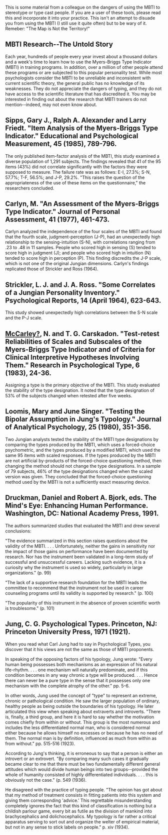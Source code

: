 <div id="wikitext">

<div style="display: none;">

Summary:some caveats about using the MBTI Parent:(Consulting.)<span
class="wikiword">[ChangeManagement](http://wiki.tamouse.org?n=Consulting.ChangeManagement?action=print)</span>
<span
class="wikiword">[IncludeMe](http://wiki.tamouse.org?n=Consulting.IncludeMe?action=edit)[?](http://wiki.tamouse.org?n=Consulting.IncludeMe?action=edit)</span>:[ChangeManagement](http://wiki.tamouse.org?n=Consulting.ChangeManagement?action=print)
Categories:[Articles](http://wiki.tamouse.org?n=Category.Articles) Tags:
mbti

</div>

<span id="excerpt"></span> This is some material from a colleague on the
dangers of using the MBTI to stereotype or type cast people. If you are
a user of these tools, please read this and incorporate it into your
practice. This isn't an attempt to disuade you from using the MBTI (I
still use it quite often) but to be wary of it. Remeber: "The Map is Not
the Territory!" <span id="excerptend"></span>

<div class="vspace">

</div>

MBTI Research--The Untold Story
-------------------------------

Each year, hundreds of people every year invest about a thousand dollars
and a week's time to learn how to use the Myers-Briggs Type Indicator
(MBTI) in training programs. In addition, over a million of other people
attend these programs or are subjected to this popular personality test.
While most psychologists consider the MBTI to be unreliable and
inconsistent with current scientific theory, the general public has no
knowledge of its weaknesses. They do not appreciate the dangers of
typing, and they do not have access to the scientific literature that
has discredited it. You may be interested in finding out about the
research that MBTI trainers do not mention--indeed, may not even know
about.

<div class="vspace">

</div>

Sipps, Gary J., Ralph A. Alexander and Larry Friedt. "Item Analysis of the Myers-Briggs Type Indicator." Educational and Psychological Measurement, 45 (1985), 789-796.
-----------------------------------------------------------------------------------------------------------------------------------------------------------------------

The only published item-factor analysis of the MBTI, this study examined
a diverse population of 1,291 subjects. The findings revealed that 41 of
the 95 items (43%) did not correlate significantly with the factors they
were supposed to measure. The failure rate was as follows: E-I, 27.3%;
S-N, 57.7%; T-F, 56.5%; and J-P, 29.2%. "This raises the question of the
appropriateness of the use of these items on the questionnaire," the
researchers concluded.

<div class="vspace">

</div>

Carlyn, M. "An Assessment of the Myers-Briggs Type Indicator." Journal of Personal Assessment, 41 (1977), 461-473.
------------------------------------------------------------------------------------------------------------------

Carlyn analyzed the independence of the four scales of the MBTI and
found that the fourth scale, judgment-perception (J-P), had an
unexpectedly high relationship to the sensing-intuition (S-N), with
correlations ranging from .23 to .48 in 11 samples. People who scored
high in sensing (S) tended to score high in judgment (J); and people who
scored high in intuition (N) tended to score high in perception (P).
This finding discredits the J-P scale, which is not one of the original
Jungian dimensions. Carlyn's findings replicated those of Strickler and
Ross (1964).

<div class="vspace">

</div>

Strickler, L. J. and J. A. Ross. "Some Correlates of a Jungian Personality Inventory." Psychological Reports, 14 (April 1964), 623-643.
---------------------------------------------------------------------------------------------------------------------------------------

This study showed unexpectedly high correlations between the S-N scale
and the P-J scale.

<div class="vspace">

</div>

<span class="wikiword">[McCarley](http://wiki.tamouse.org?n=Consulting.McCarley?action=edit)[?](http://wiki.tamouse.org?n=Consulting.McCarley?action=edit)</span>, N. and T. G. Carskadon. "Test-retest Reliabilities of Scales and Subscales of the Myers-Briggs Type Indicator and of Criteria for Clinical Interpretive Hypotheses Involving Them." Research in Psychological Type, 6 (1983), 24-36.
-------------------------------------------------------------------------------------------------------------------------------------------------------------------------------------------------------------------------------------------------------------------------------------------------------------------------------------------------------------------------------------------------------

Assigning a type is the primary objective of the MBTI. This study
evaluated the stability of the type designation. It noted that the type
designation of 53% of the subjects changed when retested after five
weeks.

<div class="vspace">

</div>

Loomis, Mary and June Singer. "Testing the Bipolar Assumption in Jung's Typology." Journal of Analytical Psychology, 25 (1980), 351-356.
----------------------------------------------------------------------------------------------------------------------------------------

Two Jungian analysts tested the stability of the MBTI type designations
by comparing the types produced by the MBTI, which uses a forced-choice
psychometric, and the types produced by a modified MBTI, which used the
same 95 items with scaled responses. If the types produced by the MBTI
are not artificial by-products of the forced-choice questioning method,
then changing the method should not change the type designations. In a
sample of 79 subjects, 46% of the type designations changed when the
scaled version was given. They concluded that the forced-choice
questioning method used by the MBTI is not a sufficiently exact
measuring device.

<div class="vspace">

</div>

Druckman, Daniel and Robert A. Bjork, eds. The Mind's Eye: Enhancing Human Performance. Washington, DC: National Academy Press, 1991.
-------------------------------------------------------------------------------------------------------------------------------------

The authors summarized studies that evaluated the MBTI and drew several
conclusions:

"The evidence summarized in this section raises questions about the
validity of the MBTI. . . . Unfortunately, neither the gains in
sensitivity nor the impact of those gains on performance have been
documented by research. Nor has the instrument been validated in a
long-term study of successful and unsuccessful careers. Lacking such
evidence, it is a curiosity why the instrument is used so widely,
particularly in large organizations." (p. 99)

"The lack of a supportive research foundation for the MBTI leads the
committee to recommend that the instrument not be used in career
counseling programs until its validity is supported by research." (p.
100)

"The popularity of this instrument in the absence of proven scientific
worth is troublesome." (p. 101)

<div class="vspace">

</div>

Jung, C. G. Psychological Types. Princeton, NJ: Princeton University Press, 1971 (1921).
----------------------------------------------------------------------------------------

When you read what Carl Jung had to say in Psychological Types, you
discover that it his views are not the same as those of MBTI proponents.

In speaking of the opposing factors of his typology, Jung wrote: "Every
human being possesses both mechanisms as an expression of his natural
life-rhythm. . . . one mechanism will naturally predominate, and if this
condition becomes in any way chronic a type will be produced. . . .
Hence there can never be a pure type in the sense that it possesses only
one mechanism with the complete atrophy of the other." pp. 5-6.

In other words, Jung used the concept of "type" to represent an extreme,
chronic or pathological condition. He saw the larger population of
ordinary, healthy people as being outside the boundaries of his
typology. He later articulated this view when speaking about extraverts
and introverts. "There is, finally, a third group, and here it is hard
to say whether the motivation comes chiefly from within or without. This
group is the most numerous and includes the less differentiated normal
man, who is considered normal either because he allows himself no
excesses or because he has no need of them. The normal man is by
definition, influenced as much from within as from without." pp. 515-516
(1923).

According to Jung's thinking, it is erroneous to say that a person is
either an introvert or an extrovert. "By comparing many such cases it
gradually became clear to me that there must be two fundamentally
different general attitudes which would divide human beings into two
groups--provided the whole of humanity consisted of highly
differentiated individuals. . . . this is obviously not the case." (p.
549 (1936).

He disagreed with the practice of typing people. "The opinion has got
about that my method of treatment consists in fitting patients into this
system and giving them corresponding 'advice.' This regrettable
misunderstanding completely ignores the fact that this kind of
classification is nothing but a childish parlour game, every bit as
futile as the division of mankind into brachycephalics and
dolichocephalics. My typology is far rather a critical apparatus serving
to sort out and organize the welter of empirical material, but not in
any sense to stick labels on people." p. xiv (1934).

</div>
